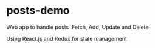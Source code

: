 # posts-demo
Web app to handle posts :Fetch, Add, Update and Delete

Using React.js and Redux for state management
